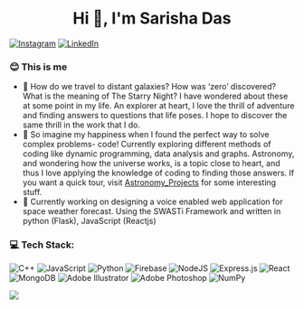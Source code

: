 <h1 align="center">Hi 👋, I'm Sarisha Das</h1>

[![Instagram](https://img.shields.io/badge/Instagram-%23E4405F.svg?logo=Instagram&logoColor=white)](https://instagram.com/sarisha.das) [![LinkedIn](https://img.shields.io/badge/LinkedIn-%230077B5.svg?logo=linkedin&logoColor=white)](https://linkedin.com/in/sarisha-das-4371b7191) 

<!--
**risha-daz/risha-daz** is a ✨ _special_ ✨ repository because its `README.md` (this file) appears on your GitHub profile.

Here are some ideas to get you started:

- 🔭 I’m currently working on ...
- 🌱 I’m currently learning ...
- 👯 I’m looking to collaborate on ...
- 🤔 I’m looking for help with ...
- 💬 Ask me about ...
- 📫 How to reach me: ...
- 😄 Pronouns: ...
- ⚡ Fun fact: ...
-->

### 😊 This is me

- 💫 How do we travel to distant galaxies? How was ‘zero’ discovered? What is the meaning of The Starry Night? I have wondered about these at some point in my life. An explorer at heart, I love the thrill of adventure and finding answers to questions that life poses. I hope to discover the same thrill in the work that I do. 
- 🌱 So imagine my happiness when I found the perfect way to solve complex problems- code! Currently exploring different methods of coding like dynamic programming, data analysis and graphs. Astronomy, and wondering how the universe works, is a topic close to heart, and thus I love applying the knowledge of coding to finding those answers. If you want a quick tour, visit [Astronomy_Projects](https://github.com/risha-daz/Astronomy_projects) for some interesting stuff.
- 🔭 Currently working on designing a voice enabled web application for space weather forecast. Using the SWASTi Framework and written in python (Flask), JavaScript (Reactjs)


### 💻 Tech Stack:
![C++](https://img.shields.io/badge/c++-%2300599C.svg?style=flat&logo=c%2B%2B&logoColor=white) ![JavaScript](https://img.shields.io/badge/javascript-%23323330.svg?style=flat&logo=javascript&logoColor=%23F7DF1E) ![Python](https://img.shields.io/badge/python-3670A0?style=flat&logo=python&logoColor=ffdd54) ![Firebase](https://img.shields.io/badge/firebase-%23039BE5.svg?style=flat&logo=firebase) ![NodeJS](https://img.shields.io/badge/node.js-6DA55F?style=flat&logo=node.js&logoColor=white) ![Express.js](https://img.shields.io/badge/express.js-%23404d59.svg?style=flat&logo=express&logoColor=%2361DAFB) ![React](https://img.shields.io/badge/react-%2320232a.svg?style=flat&logo=react&logoColor=%2361DAFB) ![MongoDB](https://img.shields.io/badge/MongoDB-%234ea94b.svg?style=flat&logo=mongodb&logoColor=white) ![Adobe Illustrator](https://img.shields.io/badge/adobeillustrator-%23FF9A00.svg?style=flat&logo=adobeillustrator&logoColor=white) ![Adobe Photoshop](https://img.shields.io/badge/adobephotoshop-%2331A8FF.svg?style=flat&logo=adobephotoshop&logoColor=white) ![NumPy](https://img.shields.io/badge/numpy-%23013243.svg?style=flat&logo=numpy&logoColor=white)

![](https://github-readme-stats.vercel.app/api/top-langs/?username=risha-daz&theme=dark&hide_border=false&include_all_commits=false&count_private=false&layout=compact)
